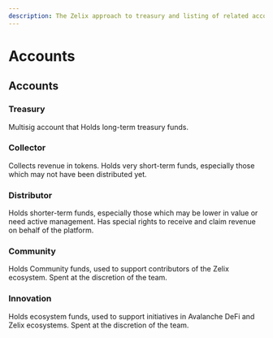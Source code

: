 ```yaml
---
description: The Zelix approach to treasury and listing of related accounts
---
```


# Accounts

## Accounts

### Treasury

Multisig account that Holds long-term treasury funds.&#x20;



### Collector

Collects revenue in tokens. Holds very short-term funds, especially those which may not have been distributed yet.



### Distributor

Holds shorter-term funds, especially those which may be lower in value or need active management. Has special rights to receive and claim revenue on behalf of the platform.



### Community

Holds Community funds, used to support contributors of the Zelix ecosystem. Spent at the discretion of the team.



### Innovation

Holds ecosystem funds, used to support initiatives in Avalanche DeFi and Zelix ecosystems. Spent at the discretion of the team.



